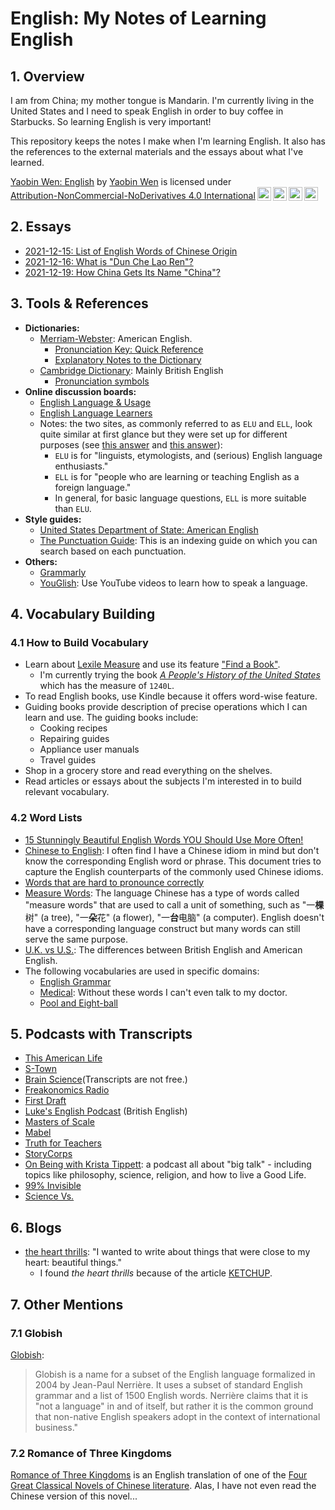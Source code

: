# English: My Notes of Learning English

## 1. Overview

I am from China; my mother tongue is Mandarin. I'm currently living in the United States and I need to speak English in order to buy coffee in Starbucks. So learning English is very important!

This repository keeps the notes I make when I'm learning English. It also has the references to the external materials and the essays about what I've learned.

<p xmlns:cc="http://creativecommons.org/ns#" xmlns:dct="http://purl.org/dc/terms/"><a property="dct:title" rel="cc:attributionURL" href="https://github.com/yaobinwen/English">Yaobin Wen: English</a> by <a rel="cc:attributionURL dct:creator" property="cc:attributionName" href="https://github.com/yaobinwen">Yaobin Wen</a> is licensed under <a href="http://creativecommons.org/licenses/by-nc-nd/4.0/?ref=chooser-v1" target="_blank" rel="license noopener noreferrer" style="display:inline-block;">Attribution-NonCommercial-NoDerivatives 4.0 International<img style="height:22px!important;margin-left:3px;vertical-align:text-bottom;" src="https://mirrors.creativecommons.org/presskit/icons/cc.svg?ref=chooser-v1"><img style="height:22px!important;margin-left:3px;vertical-align:text-bottom;" src="https://mirrors.creativecommons.org/presskit/icons/by.svg?ref=chooser-v1"><img style="height:22px!important;margin-left:3px;vertical-align:text-bottom;" src="https://mirrors.creativecommons.org/presskit/icons/nc.svg?ref=chooser-v1"><img style="height:22px!important;margin-left:3px;vertical-align:text-bottom;" src="https://mirrors.creativecommons.org/presskit/icons/nd.svg?ref=chooser-v1"></a></p>

## 2. Essays

- [2021-12-15: List of English Words of Chinese Origin](./Essays/2021/2021-12-15-List-of-English-words-of-Chinese-origin.md)
- [2021-12-16: What is "Dun Che Lao Ren"?](./Essays/2021/2021-12-16-What-is-Dun-Che-Lao-Ren.md)
- [2021-12-19: How China Gets Its Name "China"?](./Essays/2021/2021-12-19-How-China-gets-its-name-China.md)

## 3. Tools & References

- **Dictionaries:**
  - [Merriam-Webster](https://www.merriam-webster.com/): American English.
    - [Pronunciation Key: Quick Reference](https://www.merriam-webster.com/help/pronunciation-key)
    - [Explanatory Notes to the Dictionary](https://www.merriam-webster.com/help/explanatory-notes-dictionary)
  - [Cambridge Dictionary](https://dictionary.cambridge.org/us/): Mainly British English
    - [Pronunciation symbols](https://dictionary.cambridge.org/us/help/phonetics.html)
- **Online discussion boards:**
  - [English Language & Usage](https://english.stackexchange.com/)
  - [English Language Learners](https://ell.stackexchange.com/)
  - Notes: the two sites, as commonly referred to as `ELU` and `ELL`, look quite similar at first glance but they were set up for different purposes (see [this answer](https://english.meta.stackexchange.com/a/3723/7342) and [this answer](https://ell.meta.stackexchange.com/a/1247/11015)):
    - `ELU` is for "linguists, etymologists, and (serious) English language enthusiasts."
    - `ELL` is for "people who are learning or teaching English as a foreign language."
    - In general, for basic language questions, `ELL` is more suitable than `ELU`.
- **Style guides:**
  - [United States Department of State: American English](https://americanenglish.state.gov/)
  - [The Punctuation Guide](http://www.thepunctuationguide.com/index.html): This is an indexing guide on which you can search based on each punctuation.
- **Others:**
  - [Grammarly](https://www.grammarly.com/)
  - [YouGlish](https://youglish.com/): Use YouTube videos to learn how to speak a language.

## 4. Vocabulary Building

### 4.1 How to Build Vocabulary

- Learn about [Lexile Measure](https://lexile.com/) and use its feature ["Find a Book"](https://fab.lexile.com/).
  - I'm currently trying the book [_A People's History of the United States_](https://fab.lexile.com/book/details/9780061989834/) which has the measure of `1240L`.
- To read English books, use Kindle because it offers word-wise feature.
- Guiding books provide description of precise operations which I can learn and use. The guiding books include:
  - Cooking recipes
  - Repairing guides
  - Appliance user manuals
  - Travel guides
- Shop in a grocery store and read everything on the shelves.
- Read articles or essays about the subjects I'm interested in to build relevant vocabulary.

### 4.2 Word Lists

- [15 Stunningly Beautiful English Words YOU Should Use More Often!](./Vocabulary/15-words.md)
- [Chinese to English](./Vocabulary/Chinese_to_English.md): I often find I have a Chinese idiom in mind but don't know the corresponding English word or phrase. This document tries to capture the English counterparts of the commonly used Chinese idioms.
- [Words that are hard to pronounce correctly](./Vocabulary/Hard-to-Pronounce-Words.md)
- [Measure Words](./Vocabulary/Measure-words.md): The language Chinese has a type of words called "measure words" that are used to call a unit of something, such as "一**棵**树" (a tree), "一**朵**花" (a flower), "一**台**电脑" (a computer). English doesn't have a corresponding language construct but many words can still serve the same purpose.
- [U.K. vs U.S.](./Vocabulary/UK_vs_US.md): The differences between British English and American English.
- The following vocabularies are used in specific domains:
  - [English Grammar](./Vocabulary/Domains/English_Grammar.md)
  - [Medical](./Vocabulary/Domains/Medical.md): Without these words I can't even talk to my doctor.
  - [Pool and Eight-ball](./Vocabulary/Domains/Pool_and_Eight-ball.md)

## 5. Podcasts with Transcripts

- [This American Life](https://www.thisamericanlife.org/)
- [S-Town](https://stownpodcast.org/)
- [Brain Science](https://brainsciencepodcast.com/)(Transcripts are not free.)
- [Freakonomics Radio](http://freakonomics.com/)
- [First Draft](https://www.firstdraftpod.com/)
- [Luke's English Podcast](https://teacherluke.co.uk/) (British English)
- [Masters of Scale](https://mastersofscale.com/)
- [Mabel](https://mabelpodcast.com/)
- [Truth for Teachers](https://thecornerstoneforteachers.com/truth-for-teachers-podcast/)
- [StoryCorps](https://storycorps.org/podcast/)
- [On Being with Krista Tippett](https://onbeing.org/series/): a podcast all about "big talk" - including topics like philosophy, science, religion, and how to live a Good Life.
- [99% Invisible](https://99percentinvisible.org/episodes/)
- [Science Vs.](https://gimletmedia.com/shows/science-vs/episodes)

## 6. Blogs

- [the heart thrills](https://theheartthrills.com/): "I wanted to write about things that were close to my heart: beautiful things."
  - I found _the heart thrills_ because of the article [KETCHUP](https://theheartthrills.com/2020/08/09/ketchup/).

## 7. Other Mentions

### 7.1 Globish

[Globish](https://en.wikipedia.org/wiki/Globish_(Nerri%C3%A8re)):

> Globish is a name for a subset of the English language formalized in 2004 by Jean-Paul Nerrière. It uses a subset of standard English grammar and a list of 1500 English words. Nerrière claims that it is "not a language" in and of itself, but rather it is the common ground that non-native English speakers adopt in the context of international business."

### 7.2 Romance of Three Kingdoms

[Romance of Three Kingdoms](https://www.threekingdoms.com/) is an English translation of one of the [Four Great Classical Novels of Chinese literature](https://en.wikipedia.org/wiki/Classic_Chinese_Novels). Alas, I have not even read the Chinese version of this novel...
